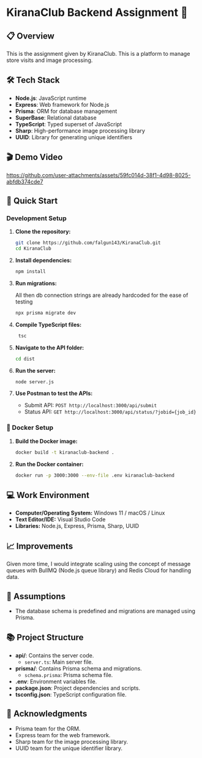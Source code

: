 # KiranaClub Backend Assignment 🛒

## 📋 Overview

This is the assignment given by KiranaClub. This is a platform to manage store visits and image processing.

## 🛠️ Tech Stack

- **Node.js**: JavaScript runtime
- **Express**: Web framework for Node.js
- **Prisma**: ORM for database management
- **SuperBase**: Relational database
- **TypeScript**: Typed superset of JavaScript
- **Sharp**: High-performance image processing library
- **UUID**: Library for generating unique identifiers

## 🎬 Demo Video
https://github.com/user-attachments/assets/59fc014d-38f1-4d98-8025-abfdb374cde7

## 🚀 Quick Start

### Development Setup

1. **Clone the repository:**

   ```bash
   git clone https://github.com/falgun143/KiranaClub.git
   cd KiranaClub
   ```

2. **Install dependencies:**

   ```bash
   npm install
   ```


3. **Run migrations:**

     All then db connection strings are already hardcoded for the ease of testing

   ```bash
   npx prisma migrate dev
   ```

4. **Compile TypeScript files:**

   ```bash
    tsc
   ```

5. **Navigate to the API folder:**

   ```bash
   cd dist
   ```

6. **Run the server:**

   ```bash
   node server.js
   ```

7. **Use Postman to test the APIs:**

   - Submit API: `POST http://localhost:3000/api/submit`
   - Status API: `GET http://localhost:3000/api/status/?jobid={job_id}`

### 🐳 Docker Setup

1. **Build the Docker image:**

   ```bash
   docker build -t kiranaclub-backend .
   ```

2. **Run the Docker container:**

   ```bash
   docker run -p 3000:3000 --env-file .env kiranaclub-backend
   ```



## 💻 Work Environment

- **Computer/Operating System:** Windows 11 / macOS / Linux
- **Text Editor/IDE:** Visual Studio Code
- **Libraries:** Node.js, Express, Prisma, Sharp, UUID

## 📈 Improvements

Given more time, I would integrate scaling using the concept of message queues with BullMQ (Node.js queue library) and Redis Cloud for handling data.

## 📄 Assumptions

- The database schema is predefined and migrations are managed using Prisma.


## 📚 Project Structure

- **api/**: Contains the server code.
  - `server.ts`: Main server file.
- **prisma/**: Contains Prisma schema and migrations.
  - `schema.prisma`: Prisma schema file.
- **.env**: Environment variables file.
- **package.json**: Project dependencies and scripts.
- **tsconfig.json**: TypeScript configuration file.

## 🙏 Acknowledgments

- Prisma team for the ORM.
- Express team for the web framework.
- Sharp team for the image processing library.
- UUID team for the unique identifier library.
